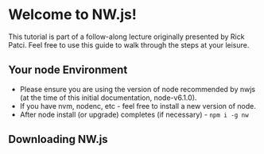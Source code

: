 # Welcome to NW.js!

This tutorial is part of a follow-along lecture originally presented by Rick Patci. Feel free to use this guide to walk through the steps at your leisure.

## Your node Environment
- Please ensure you are using the version of node recommended by nwjs (at the time of this initial documentation, node-v6.1.0).  
- If you have nvm, nodenc, etc - feel free to install a new version of node.
- After node install (or upgrade) completes (if necessary) - `npm i -g nw`

## Downloading NW.js

